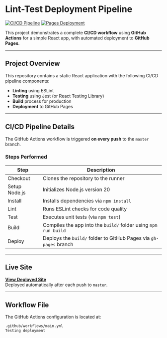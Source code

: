 #  Lint-Test Deployment Pipeline

[![CI/CD Pipeline](https://github.com/melvinsamuel070/lint-test-dplmt/actions/workflows/main.yml/badge.svg)](https://github.com/melvinsamuel070/lint-test-dplmt/actions)
[![Pages Deployment](https://img.shields.io/github/deployments/melvinsamuel070/lint-test-dplmt/github-pages?label=GitHub%20Pages)](https://melvinsamuel070.github.io/lint-test-dplmt/)

This project demonstrates a complete **CI/CD workflow** using **GitHub Actions** for a simple React app, with automated deployment to **GitHub Pages**.

---

##  Project Overview

This repository contains a static React application with the following CI/CD pipeline components:

- **Linting** using ESLint
- **Testing** using Jest (or React Testing Library)
- **Build** process for production
- **Deployment** to GitHub Pages

---

##  CI/CD Pipeline Details

The GitHub Actions workflow is triggered **on every push** to the `master` branch.

###  Steps Performed

| Step            | Description                                                             |
|-----------------|-------------------------------------------------------------------------|
|  Checkout      | Clones the repository to the runner                                     |
|  Setup Node.js | Initializes Node.js version 20                                           |
|  Install       | Installs dependencies via `npm install`                                 |
|  Lint          | Runs ESLint checks for code quality                                     |
|  Test          | Executes unit tests (via `npm test`)                                    |
|  Build         | Compiles the app into the `build/` folder using `npm run build`         |
|  Deploy        | Deploys the `build/` folder to GitHub Pages via `gh-pages` branch       |

---

##  Live Site

 **[View Deployed Site](https://melvinsamuel070.github.io/lint-test-dplmt/)**  
Deployed automatically after each push to `master`.

---

##  Workflow File

The GitHub Actions configuration is located at:

```bash
.github/workflows/main.yml
Testing deployment
